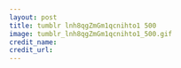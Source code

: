 ```yaml
---
layout: post
title: tumblr lnh8qgZmGm1qcnihto1 500
image: tumblr_lnh8qgZmGm1qcnihto1_500.gif
credit_name: 
credit_url:
---
```


